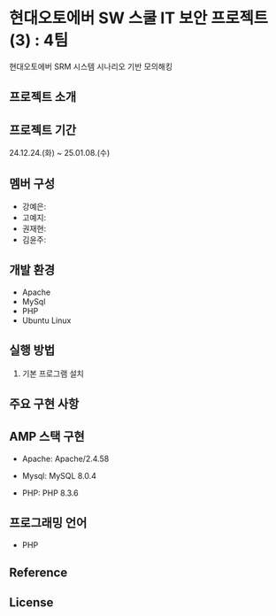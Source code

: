 # 현대오토에버 SW 스쿨 IT 보안 프로젝트(3) : 4팀
현대오토에버 SRM 시스템 시나리오 기반 모의해킹


## 프로젝트 소개


## 프로젝트 기간
24.12.24.(화) ~ 25.01.08.(수)


## 멤버 구성
- 강예은: 
- 고예지: 
- 권재현: 
- 김윤주:


## 개발 환경
- Apache
- MySql
- PHP
- Ubuntu Linux


## 실행 방법
1. 기본 프로그램 설치


## 주요 구현 사항


## AMP 스택 구현
- Apache: Apache/2.4.58
  
- Mysql: MySQL 8.0.4


- PHP: PHP 8.3.6


## 프로그래밍 언어
- PHP


## Reference


## License


